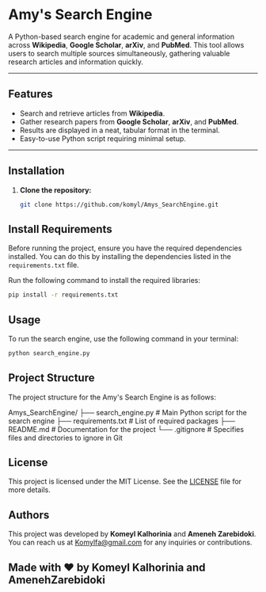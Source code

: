 # Amy's Search Engine

A Python-based search engine for academic and general information across **Wikipedia**, **Google Scholar**, **arXiv**, and **PubMed**. This tool allows users to search multiple sources simultaneously, gathering valuable research articles and information quickly.

---

## Features

- Search and retrieve articles from **Wikipedia**.
- Gather research papers from **Google Scholar**, **arXiv**, and **PubMed**.
- Results are displayed in a neat, tabular format in the terminal.
- Easy-to-use Python script requiring minimal setup.

---

## Installation

1. **Clone the repository:**
   ```bash
   git clone https://github.com/komyl/Amys_SearchEngine.git
   ```

## Install Requirements

Before running the project, ensure you have the required dependencies installed. You can do this by installing the dependencies listed in the `requirements.txt` file.

Run the following command to install the required libraries:

  ```bash
  pip install -r requirements.txt
 ```

## Usage

To run the search engine, use the following command in your terminal:

```bash
python search_engine.py
```

## Project Structure

The project structure for the Amy's Search Engine is as follows:

Amys_SearchEngine/ ├── search_engine.py # Main Python script for the search engine ├── requirements.txt # List of required packages ├── README.md # Documentation for the project └── .gitignore # Specifies files and directories to ignore in Git

## License

This project is licensed under the MIT License. See the [LICENSE](LICENSE) file for more details.



## Authors

This project was developed by **Komeyl Kalhorinia** and **Ameneh Zarebidoki**. You can reach us at [Komylfa@gmail.com](AmenehZarebidoki@gmail.com) for any inquiries or contributions.

## Made with ❤️ by Komeyl Kalhorinia and AmenehZarebidoki

